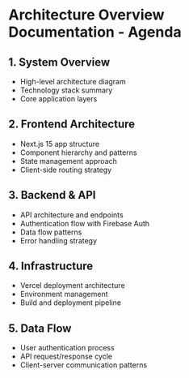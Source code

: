 # Architecture Overview Documentation - Agenda

## 1. System Overview
- High-level architecture diagram
- Technology stack summary
- Core application layers

## 2. Frontend Architecture
- Next.js 15 app structure
- Component hierarchy and patterns
- State management approach
- Client-side routing strategy

## 3. Backend & API
- API architecture and endpoints
- Authentication flow with Firebase Auth
- Data flow patterns
- Error handling strategy

## 4. Infrastructure
- Vercel deployment architecture
- Environment management
- Build and deployment pipeline

## 5. Data Flow
- User authentication process
- API request/response cycle
- Client-server communication patterns
